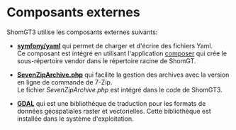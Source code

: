 # Composants externes

ShomGT3 utilise les composants externes suivants:

  - **[symfony/yaml](https://symfony.com/doc/current/components/yaml.html)**
    qui permet de charger et d'écrire des fichiers Yaml.  
    Ce composant est intégré en utilisant l'application [composer](https://getcomposer.org/)
    qui crée le sous-répertoire vendor dans le répertoire racine de ShomGT.
  
  - **[SevenZipArchive.php](https://github.com/PHPGangsta/SevenZipArchive)**
    qui facilite la gestion des archives avec la version en ligne de commande de 7-Zip.  
    Le fichier *SevenZipArchive.php* est intégré dans le code de ShomGT3.
    
  - **[GDAL](https://gdal.org/)**
    qui est une bibliothèque de traduction pour les formats de données géospatiales raster et vectorielles.
    Cette bibliothèque est installée dans le système d'exploitation.
    
    
    